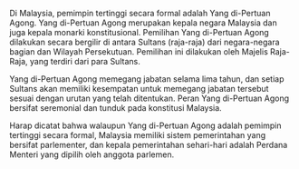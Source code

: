Di Malaysia, pemimpin tertinggi secara formal adalah Yang di-Pertuan Agong. Yang di-Pertuan Agong merupakan kepala negara Malaysia dan juga kepala monarki konstitusional. Pemilihan Yang di-Pertuan Agong dilakukan secara bergilir di antara Sultans (raja-raja) dari negara-negara bagian dan Wilayah Persekutuan. Pemilihan ini dilakukan oleh Majelis Raja-Raja, yang terdiri dari para Sultans.

Yang di-Pertuan Agong memegang jabatan selama lima tahun, dan setiap Sultans akan memiliki kesempatan untuk memegang jabatan tersebut sesuai dengan urutan yang telah ditentukan. Peran Yang di-Pertuan Agong bersifat seremonial dan tunduk pada konstitusi Malaysia.

Harap dicatat bahwa walaupun Yang di-Pertuan Agong adalah pemimpin tertinggi secara formal, Malaysia memiliki sistem pemerintahan yang bersifat parlementer, dan kepala pemerintahan sehari-hari adalah Perdana Menteri yang dipilih oleh anggota parlemen.